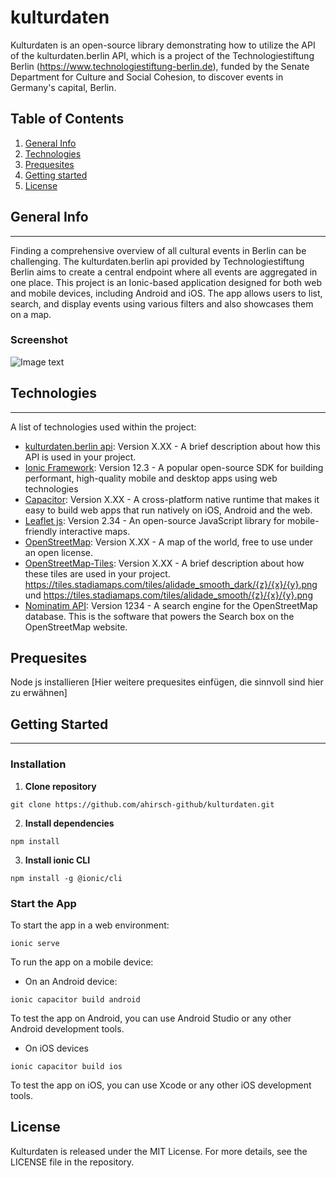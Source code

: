 # kulturdaten

Kulturdaten is an open-source library demonstrating how to utilize the API of the kulturdaten.berlin API, which is a project of the Technologiestiftung Berlin (https://www.technologiestiftung-berlin.de), funded by the Senate Department for Culture and Social Cohesion, to discover events in Germany's capital, Berlin.

## Table of Contents
1. [General Info](#general-info)
2. [Technologies](#technologies)
3. [Prequesites](#Prequesites)
4. [Getting started](#getting-started)
5. [License](#license)

## General Info
***
Finding a comprehensive overview of all cultural events in Berlin can be challenging. The kulturdaten.berlin api provided by Technologiestiftung Berlin aims to create a central endpoint where all events are aggregated in one place. This project is an Ionic-based application designed for both web and mobile devices, including Android and iOS. The app allows users to list, search, and display events using various filters and also showcases them on a map.

### Screenshot
![Image text](https://www.united-internet.de/fileadmin/user_upload/Brands/Downloads/Logo_IONOS_by.jpg)


## Technologies
***
A list of technologies used within the project:

* [kulturdaten.berlin api](https://example.com): Version X.XX - A brief description about how this API is used in your project.
* [Ionic Framework](https://example.com): Version 12.3 - A popular open-source SDK for building performant, high-quality mobile and desktop apps using web technologies
* [Capacitor](https://example.com): Version X.XX - A cross-platform native runtime that makes it easy to build web apps that run natively on iOS, Android and the web.
* [Leaflet js](https://example.com): Version 2.34 - An open-source JavaScript library for mobile-friendly interactive maps.
* [OpenStreetMap](https://example.com): Version X.XX - A map of the world, free to use under an open license.
* [OpenStreetMap-Tiles](https://example.com): Version X.XX - A brief description about how these tiles are used in your project. https://tiles.stadiamaps.com/tiles/alidade_smooth_dark/{z}/{x}/{y}.png und https://tiles.stadiamaps.com/tiles/alidade_smooth/{z}/{x}/{y}.png
* [Nominatim API](https://example.com): Version 1234 - A search engine for the OpenStreetMap database. This is the software that powers the Search box on the OpenStreetMap website.

## Prequesites
Node js installieren [Hier weitere prequesites einfügen, die sinnvoll sind hier zu erwähnen]

## Getting Started
***
### Installation
1. **Clone repository**
```
git clone https://github.com/ahirsch-github/kulturdaten.git
```
2. **Install dependencies**

```
npm install
```
3. **Install ionic CLI**
```
npm install -g @ionic/cli
```
### Start the App
To start the app in a web environment:
``` 
ionic serve
```

To run the app on a mobile device:
* On an Android device:
```
ionic capacitor build android
```
To test the app on Android, you can use Android Studio or any other Android development tools.

* On iOS devices
```
ionic capacitor build ios
```
To test the app on iOS, you can use Xcode or any other iOS development tools.

## License
Kulturdaten is released under the MIT License. For more details, see the LICENSE file in the repository.